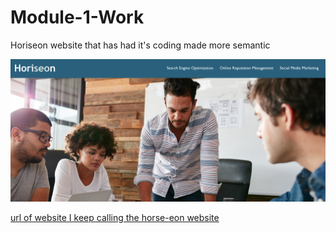 # Module-1-Work

Horiseon website that has had it's coding made more semantic

![Screenshot of Website](./assets/images/ScrnShot.png)

[url of website I keep calling the horse-eon website](https://drazeborion.github.io/Module-1-Work/)